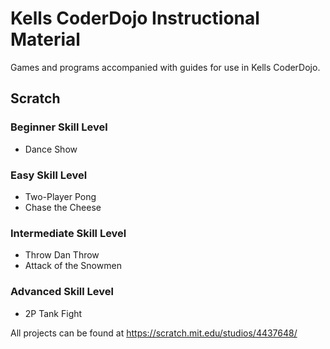 # Kells CoderDojo Instructional Material

Games and programs accompanied with guides for use in Kells CoderDojo.

## Scratch
### Beginner Skill Level
* Dance Show
### Easy Skill Level
* Two-Player Pong
* Chase the Cheese
### Intermediate Skill Level
* Throw Dan Throw
* Attack of the Snowmen
### Advanced Skill Level
* 2P Tank Fight

All projects can be found at https://scratch.mit.edu/studios/4437648/
